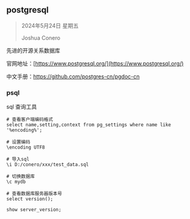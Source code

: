 ## postgresql

> 2024年5月24日 星期五
>
> Joshua Conero



先进的开源关系数据库



官网地址：[https://www.postgresql.org/](https://www.postgresql.org/)

中文手册：https://github.com/postgres-cn/pgdoc-cn





### psql

sql 查询工具

```shell
# 查看客户端编码格式
select name,setting,context from pg_settings where name like '%encoding%';

# 设置编码
\encoding UTF8

# 导入sql
\i D:/conero/xxx/test_data.sql

# 切换数据库
\c mydb

# 查看数据库服务器版本号
select version();

show server_version;
```

